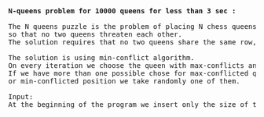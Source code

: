 <pre>
<strong>N-queens problem for 10000 queens for less than 3 sec :</strong>

The N queens puzzle is the problem of placing N chess queens on an N×N chessboard
so that no two queens threaten each other.
The solution requires that no two queens share the same row, column, or diagonal.

The solution is using min-conflict algorithm.
On every iteration we choose the queen with max-conflicts and place it on the position where it will be with min-conflicts.
If we have more than one possible chose for max-conflicted queen, 
or min-conflicted position we take randomly one of them.

Input:
At the beginning of the program we insert only the size of the problem.

</pre>
